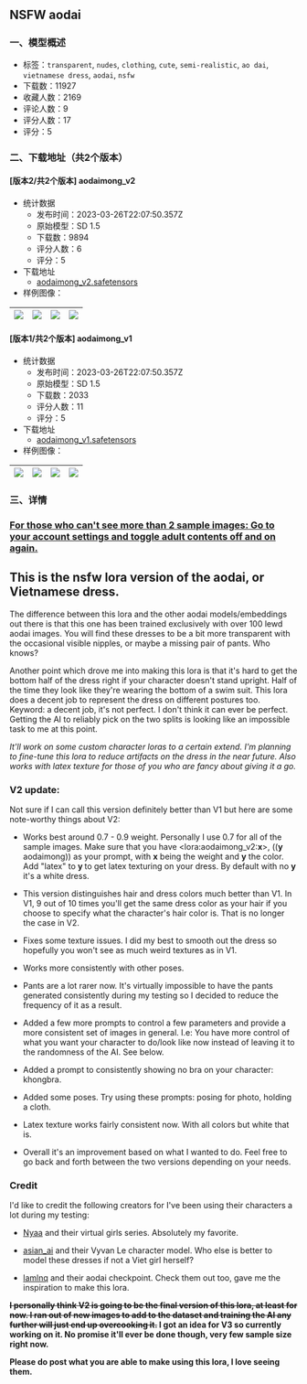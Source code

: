 ## NSFW aodai
### 一、模型概述

- 标签：`transparent`, `nudes`, `clothing`, `cute`, `semi-realistic`, `ao dai`, `vietnamese dress`, `aodai`, `nsfw`
- 下载数：11927
- 收藏人数：2169
- 评论人数：9
- 评分人数：17
- 评分：5

### 二、下载地址（共2个版本）

#### [版本2/共2个版本] aodaimong_v2

- 统计数据
  - 发布时间：2023-03-26T22:07:50.357Z
  - 原始模型：SD 1.5
  - 下载数：9894
  - 评分人数：6
  - 评分：5
- 下载地址
  - [aodaimong_v2.safetensors](https://civitai.com/api/download/models/29085)
- 样例图像：

| <img src="https://image.civitai.com/xG1nkqKTMzGDvpLrqFT7WA/603fdf16-7286-4fa9-f160-fc44dbe1f200/width=450/328329.jpeg" /> | <img src="https://image.civitai.com/xG1nkqKTMzGDvpLrqFT7WA/e4f2c680-d337-4a6f-60e8-0417f33e1700/width=450/328328.jpeg" /> | <img src="https://image.civitai.com/xG1nkqKTMzGDvpLrqFT7WA/e073459b-d2c7-494e-93ab-2887b0688000/width=450/328327.jpeg" /> | <img src="https://image.civitai.com/xG1nkqKTMzGDvpLrqFT7WA/1de2bcd0-d946-407a-8676-2b2fe0dcc400/width=450/328326.jpeg" /> |
| ---- | ---- | ---- | ---- |

#### [版本1/共2个版本] aodaimong_v1

- 统计数据
  - 发布时间：2023-03-26T22:07:50.357Z
  - 原始模型：SD 1.5
  - 下载数：2033
  - 评分人数：11
  - 评分：5
- 下载地址
  - [aodaimong_v1.safetensors](https://civitai.com/api/download/models/28312)
- 样例图像：

| <img src="https://image.civitai.com/xG1nkqKTMzGDvpLrqFT7WA/a1cd09a2-a06f-4871-efb7-1c61b4381a00/width=450/323186.jpeg" /> | <img src="https://image.civitai.com/xG1nkqKTMzGDvpLrqFT7WA/c76e0d04-ed1b-4a25-031e-dc81f2ba9d00/width=450/318713.jpeg" /> | <img src="https://image.civitai.com/xG1nkqKTMzGDvpLrqFT7WA/2d285829-af20-4895-845f-55d9945d8300/width=450/318720.jpeg" /> | <img src="https://image.civitai.com/xG1nkqKTMzGDvpLrqFT7WA/3a2438b7-e67a-4396-f1c8-8d8fa7339500/width=450/318719.jpeg" /> |
| ---- | ---- | ---- | ---- |


### 三、详情
<h3><u>For those who can't see more than 2 sample images: Go to your account settings and toggle adult contents off and on again.</u></h3><p></p><h2>This is the nsfw lora version of the aodai, or Vietnamese dress.</h2><p>The difference between this lora and the other aodai models/embeddings out there is that this one has been trained exclusively with over 100 lewd aodai images. You will find these dresses to be a bit more transparent with the occasional visible nipples, or maybe a missing pair of pants. Who knows?</p><p>Another point which drove me into making this lora is that it's hard to get the bottom half of the dress right if your character doesn't stand upright. Half of the time they look like they're wearing the bottom of a swim suit. This lora does a decent job to represent the dress on different postures too. Keyword: a decent job, it's not perfect. I don't think it can ever be perfect. Getting the AI to reliably pick on the two splits is looking like an impossible task to me at this point.</p><p><em>It'll work on some custom character loras to a certain extend. I'm planning to fine-tune this lora to reduce artifacts on the dress in the near future. Also works with latex texture for those of you who are fancy about giving it a go.</em></p><h3>V2 update:</h3><p>Not sure if I can call this version definitely better than V1 but here are some note-worthy things about V2:</p><ul><li><p>Works best around 0.7 - 0.9 weight. Personally I use 0.7 for all of the sample images. Make sure that you have &lt;lora:aodaimong_v2:<strong>x</strong>&gt;, ((<strong>y</strong> aodaimong)) as your prompt, with <strong>x</strong> being the weight and <strong>y</strong> the color. Add "latex" to <strong>y </strong>to get latex texturing on your dress. By default with no <strong>y</strong> it's a white dress.</p></li><li><p>This version distinguishes hair and dress colors much better than V1. In V1, 9 out of 10 times you'll get the same dress color as your hair if you choose to specify what the character's hair color is. That is no longer the case in V2.</p></li><li><p>Fixes some texture issues. I did my best to smooth out the dress so hopefully you won't see as much weird textures as in V1.</p></li><li><p>Works more consistently with other poses.</p></li><li><p>Pants are a lot rarer now. It's virtually impossible to have the pants generated consistently during my testing so I decided to reduce the frequency of it as a result.</p></li><li><p>Added a few more prompts to control a few parameters and provide a more consistent set of images in general. I.e: You have more control of what you want your character to do/look like now instead of leaving it to the randomness of the AI. See below.</p></li><li><p>Added a prompt to consistently showing no bra on your character: khongbra.</p></li><li><p>Added some poses. Try using these prompts: posing for photo, holding a cloth.</p></li><li><p>Latex texture works fairly consistent now. With all colors but white that is.</p></li><li><p>Overall it's an improvement based on what I wanted to do. Feel free to go back and forth between the two versions depending on your needs.</p></li></ul><p></p><h3>Credit</h3><p>I'd like to credit the following creators for I've been using their characters a lot during my testing:</p><p></p><ul><li><p><a target="_blank" rel="ugc" href="https://civitai.com/models/12327/virtualgirl-aim">Nyaa</a> and their virtual girls series. Absolutely my favorite.</p></li><li><p><a target="_blank" rel="ugc" href="https://civitai.com/models/21162/vyvan-le-or-asian-instagram-model">asian_ai</a> and their Vyvan Le character model. Who else is better to model these dresses if not a Viet girl herself?</p></li><li><p><a target="_blank" rel="ugc" href="https://civitai.com/models/20096/vietnamese-aodai">lamlnq</a> and their aodai checkpoint. Check them out too, gave me the inspiration to make this lora.</p></li></ul><p></p><p><strong><s>I personally think V2 is going to be the final version of this lora, at least for now. I ran out of new images to add to the dataset and training the AI any further will just end up overcooking it.</s> I got an idea for V3 so currently working on it. No promise it'll ever be done though, very few sample size right now.</strong></p><p><strong>Please do post what you are able to make using this lora, I love seeing them.</strong></p><p></p><p></p>